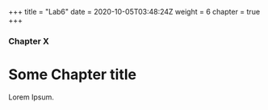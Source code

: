 +++
title = "Lab6"
date = 2020-10-05T03:48:24Z
weight = 6
chapter = true
+++

### Chapter X

# Some Chapter title

Lorem Ipsum.